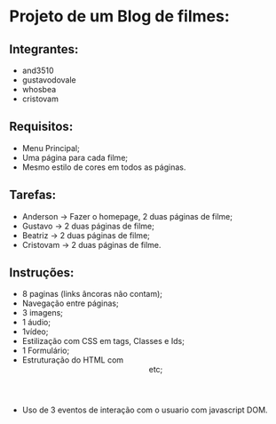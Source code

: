 # Projeto de um Blog de filmes:

## Integrantes:
- and3510
- gustavodovale
- whosbea
- cristovam

## Requisitos:
- Menu Principal;
- Uma página para cada filme;
- Mesmo estilo de cores em todos as páginas.

## Tarefas:
- Anderson → Fazer o homepage, 2 duas páginas de filme;
- Gustavo →  2 duas páginas de filme;
- Beatriz → 2 duas páginas de filme;
- Cristovam → 2 duas páginas de filme.


## Instruções:
   - 8 paginas (links âncoras não contam);
   - Navegação entre páginas;
   - 3 imagens;
   - 1 áudio;
   - 1vídeo;
   - Estilização com CSS em tags, Classes e Ids;
   - 1 Formulário;
   - Estruturação do HTML com <header> <section> <footer> etc;
   - Uso de 3 eventos de interação com o usuario com javascript DOM.
